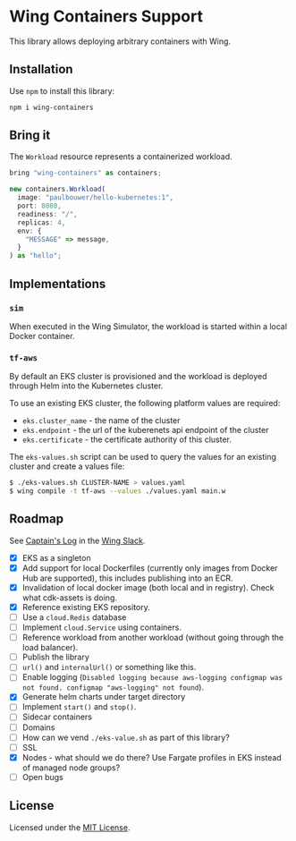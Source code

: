 # Wing Containers Support

This library allows deploying arbitrary containers with Wing.

## Installation

Use `npm` to install this library:

```sh
npm i wing-containers
```

## Bring it

The `Workload` resource represents a containerized workload.

```js
bring "wing-containers" as containers;

new containers.Workload(
  image: "paulbouwer/hello-kubernetes:1",
  port: 8080,
  readiness: "/",
  replicas: 4,
  env: {
    "MESSAGE" => message,
  }
) as "hello";
```

## Implementations

### `sim`

When executed in the Wing Simulator, the workload is started within a local Docker container.

### `tf-aws`

By default an EKS cluster is provisioned and the workload is deployed through Helm into the
Kubernetes cluster.

To use an existing EKS cluster, the following platform values are required:

* `eks.cluster_name` - the name of the cluster
* `eks.endpoint` - the url of the kuberenets api endpoint of the cluster
* `eks.certificate` - the certificate authority of this cluster.

The `eks-values.sh` script can be used to query the values for an existing cluster and create a
values file:

```sh
$ ./eks-values.sh CLUSTER-NAME > values.yaml
$ wing compile -t tf-aws --values ./values.yaml main.w
```

## Roadmap

See [Captain's Log](https://winglang.slack.com/archives/C047QFSUL5R/p1696868156845019) in the [Wing
Slack](https://t.winglang.io).

- [x] EKS as a singleton
- [x] Add support for local Dockerfiles (currently only images from Docker Hub are supported), this
      includes publishing into an ECR.
- [x] Invalidation of local docker image (both local and in registry). Check what cdk-assets is
  doing.
- [x] Reference existing EKS repository.
- [ ] Use a `cloud.Redis` database
- [ ] Implement `cloud.Service` using containers.
- [ ] Reference workload from another workload (without going through the load balancer).
- [ ] Publish the library
- [ ] `url()` and `internalUrl()` or something like this.
- [ ] Enable logging (`Disabled logging because aws-logging configmap was not found. configmap
  "aws-logging" not found`).
- [x] Generate helm charts under target directory
- [ ] Implement `start()` and `stop()`.
- [ ] Sidecar containers
- [ ] Domains
- [ ] How can we vend `./eks-value.sh` as part of this library?
- [ ] SSL
- [x] Nodes - what should we do there? Use Fargate profiles in EKS instead of managed node groups?
- [ ] Open bugs

## License

Licensed under the [MIT License](./LICENSE).